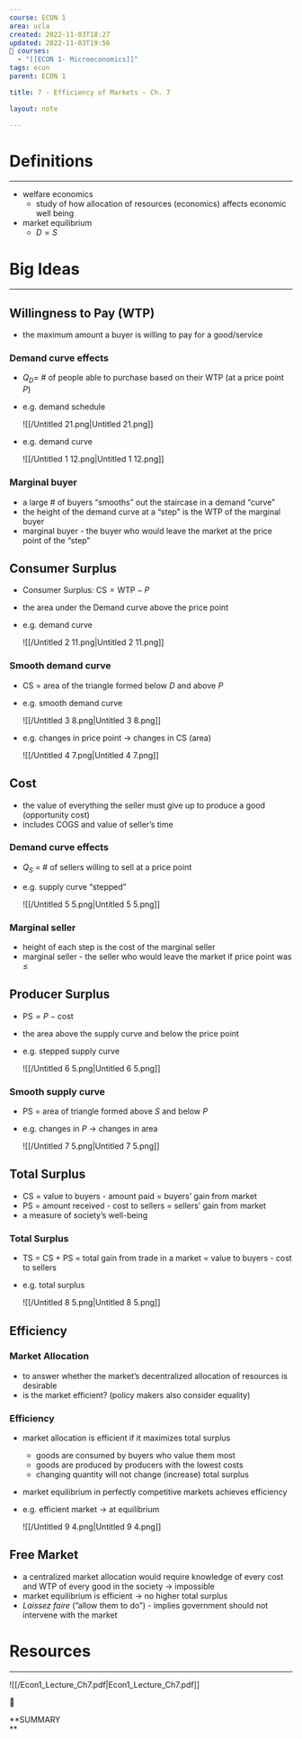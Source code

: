 ```yaml
---
course: ECON 1
area: ucla
created: 2022-11-03T18:27
updated: 2022-11-03T19:56
📕 courses:
  - "[[ECON 1- Microeconomics]]"
tags: econ
parent: ECON 1

title: 7 - Efficiency of Markets - Ch. 7

layout: note

---
```

# Definitions

---

- welfare economics
    - study of how allocation of resources (economics) affects economic well being
- market equilibrium
    - $D=S$﻿

# Big Ideas

---

## Willingness to Pay (WTP)

- the maximum amount a buyer is willing to pay for a good/service

### Demand curve effects

- $Q_D=$﻿ # of people able to purchase based on their WTP (at a price point $P$﻿)
- e.g. demand schedule
    
    ![[/Untitled 21.png|Untitled 21.png]]
    
- e.g. demand curve
    
    ![[/Untitled 1 12.png|Untitled 1 12.png]]
    

### Marginal buyer

- a large # of buyers “smooths” out the staircase in a demand “curve”
- the height of the demand curve at a “step” is the WTP of the marginal buyer
- marginal buyer - the buyer who would leave the market at the price point of the “step”

  

## Consumer Surplus

- Consumer Surplus: $\text{CS}=\text{WTP}-P$﻿
- the area under the Demand curve above the price point
- e.g. demand curve
    
    ![[/Untitled 2 11.png|Untitled 2 11.png]]
    

### Smooth demand curve

- CS = area of the triangle formed below $D$﻿ and above $P$﻿
- e.g. smooth demand curve
    
    ![[/Untitled 3 8.png|Untitled 3 8.png]]
    
- e.g. changes in price point → changes in CS (area)
    
    ![[/Untitled 4 7.png|Untitled 4 7.png]]
    

## Cost

- the value of everything the seller must give up to produce a good (opportunity cost)
- includes COGS and value of seller’s time

### Demand curve effects

- $Q_S$﻿ = # of sellers willing to sell at a price point
- e.g. supply curve “stepped”
    
    ![[/Untitled 5 5.png|Untitled 5 5.png]]
    

### Marginal seller

- height of each step is the cost of the marginal seller
- marginal seller - the seller who would leave the market if price point was ≤

## Producer Surplus

- $\text{PS}=P-\text{cost}$﻿
- the area above the supply curve and below the price point
- e.g. stepped supply curve
    
    ![[/Untitled 6 5.png|Untitled 6 5.png]]
    

### Smooth supply curve

- PS = area of triangle formed above $S$﻿ and below $P$﻿
- e.g. changes in $P$﻿ → changes in area
    
    ![[/Untitled 7 5.png|Untitled 7 5.png]]
    

## Total Surplus

- CS = value to buyers - amount paid = buyers’ gain from market
- PS = amount received - cost to sellers = sellers’ gain from market
- a measure of society’s well-being

### Total Surplus

- TS = CS + PS = total gain from trade in a market = value to buyers - cost to sellers
- e.g. total surplus
    
    ![[/Untitled 8 5.png|Untitled 8 5.png]]
    

## Efficiency

### Market Allocation

- to answer whether the market’s decentralized allocation of resources is desirable
- is the market efficient? (policy makers also consider equality)

### Efficiency

- market allocation is efficient if it maximizes total surplus
    - goods are consumed by buyers who value them most
    - goods are produced by producers with the lowest costs
    - changing quantity will not change (increase) total surplus
- market equilibrium in perfectly competitive markets achieves efficiency
- e.g. efficient market → at equilibrium
    
    ![[/Untitled 9 4.png|Untitled 9 4.png]]
    

## Free Market

- a centralized market allocation would require knowledge of every cost and WTP of every good in the society → impossible
- market equilibrium is efficient → no higher total surplus
- _Laissez faire_ (”allow them to do”) - implies government should not intervene with the market

# Resources

---

![[/Econ1_Lecture_Ch7.pdf|Econ1_Lecture_Ch7.pdf]]

📌

**SUMMARY  
**
